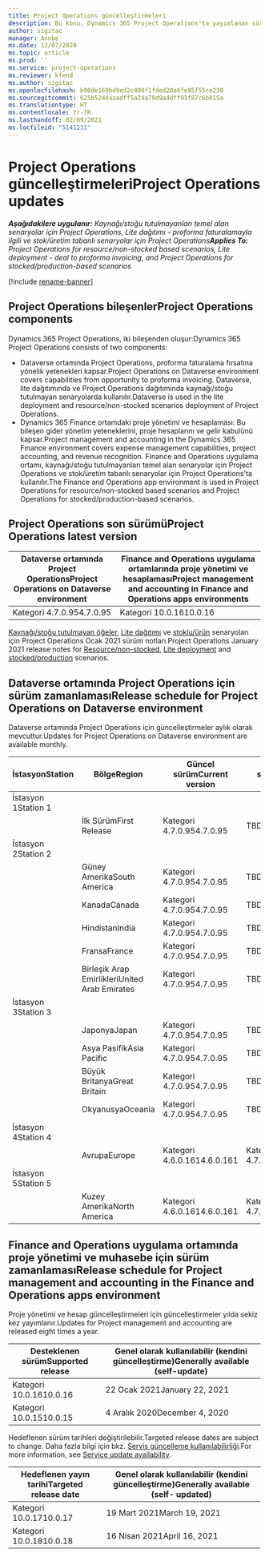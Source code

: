 ```yaml
---
title: Project Operations güncelleştirmeleri
description: Bu konu, Dynamics 365 Project Operations'ta yayımlanan sürümler hakkında bilgi sağlar.
author: sigitac
manager: Annbe
ms.date: 12/07/2020
ms.topic: article
ms.prod: ''
ms.service: project-operations
ms.reviewer: kfend
ms.author: sigitac
ms.openlocfilehash: b90de169bd9ed2c408f1fded20a6fe95f55ce230
ms.sourcegitcommit: 625b5244aaadff5a24a79d9addff91f87c6b015a
ms.translationtype: HT
ms.contentlocale: tr-TR
ms.lasthandoff: 02/09/2021
ms.locfileid: "5141231"
---
```

# <a name="project-operations-updates"></a><span data-ttu-id="67b54-103">Project Operations güncelleştirmeleri</span><span class="sxs-lookup"><span data-stu-id="67b54-103">Project Operations updates</span></span>

<span data-ttu-id="67b54-104">_**Aşağıdakilere uygulanır:** Kaynağı/stoğu tutulmayanları temel alan senaryolar için Project Operations, Lite dağıtımı - proforma faturalamayla ilgili ve stok/üretim tabanlı senaryolar için Project Operations_</span><span class="sxs-lookup"><span data-stu-id="67b54-104">_**Applies To:** Project Operations for resource/non-stocked based scenarios, Lite deployment - deal to proforma invoicing, and Project Operations for stocked/production-based scenarios_</span></span>

[!include [rename-banner](~/includes/cc-data-platform-banner.md)]

## <a name="project-operations-components"></a><span data-ttu-id="67b54-105">Project Operations bileşenler</span><span class="sxs-lookup"><span data-stu-id="67b54-105">Project Operations components</span></span>

<span data-ttu-id="67b54-106">Dynamics 365 Project Operations, iki bileşenden oluşur:</span><span class="sxs-lookup"><span data-stu-id="67b54-106">Dynamics 365 Project Operations consists of two components:</span></span>

- <span data-ttu-id="67b54-107">Dataverse ortamında Project Operations, proforma faturalama fırsatına yönelik yetenekleri kapsar.</span><span class="sxs-lookup"><span data-stu-id="67b54-107">Project Operations on Dataverse environment covers capabilities from opportunity to proforma invoicing.</span></span> <span data-ttu-id="67b54-108">Dataverse, lite dağıtımında ve Project Operations dağıtımında kaynağı/stoğu tutulmayan senaryolarda kullanılır.</span><span class="sxs-lookup"><span data-stu-id="67b54-108">Dataverse is used in the lite deployment and resource/non-stocked scenarios deployment of Project Operations.</span></span>
- <span data-ttu-id="67b54-109">Dynamics 365 Finance ortamdaki proje yönetimi ve hesaplaması: Bu bileşen gider yönetim yeteneklerini, proje hesaplarını ve gelir kabulünü kapsar.</span><span class="sxs-lookup"><span data-stu-id="67b54-109">Project management and accounting in the Dynamics 365 Finance environment covers expense management capabilities, project accounting, and revenue recognition.</span></span> <span data-ttu-id="67b54-110">Finance and Operations uygulama ortamı, kaynağı/stoğu tutulmayanları temel alan senaryolar için Project Operations ve stok/üretim tabanlı senaryolar için Project Operations'ta kullanılır.</span><span class="sxs-lookup"><span data-stu-id="67b54-110">The Finance and Operations app environment is used in Project Operations for resource/non-stocked based scenarios and Project Operations for stocked/production-based scenarios.</span></span>

## <a name="project-operations-latest-version"></a><span data-ttu-id="67b54-111">Project Operations son sürümü</span><span class="sxs-lookup"><span data-stu-id="67b54-111">Project Operations latest version</span></span>

| <span data-ttu-id="67b54-112">Dataverse ortamında Project Operations</span><span class="sxs-lookup"><span data-stu-id="67b54-112">Project Operations on Dataverse environment</span></span> | <span data-ttu-id="67b54-113">Finance and Operations uygulama ortamlarında proje yönetimi ve hesaplaması</span><span class="sxs-lookup"><span data-stu-id="67b54-113">Project management and accounting in Finance and Operations apps environments</span></span> |
| --- | --- |
| <span data-ttu-id="67b54-114">Kategori 4.7.0.95</span><span class="sxs-lookup"><span data-stu-id="67b54-114">4.7.0.95</span></span> | <span data-ttu-id="67b54-115">Kategori 10.0.16</span><span class="sxs-lookup"><span data-stu-id="67b54-115">10.0.16</span></span> |

<span data-ttu-id="67b54-116">[Kaynağı/stoğu tutulmayan öğeler](whats-new-feb-2021-resource-based.md), [Lite dağıtımı](../pro/whats-new/whats-new-feb-2021-lite.md) ve [stoklu/ürün](../prod-pma/whats-new/whats-new-jan-2021-stocked.md) senaryoları için Project Operations Ocak 2021 sürüm notları.</span><span class="sxs-lookup"><span data-stu-id="67b54-116">Project Operations January 2021 release notes for [Resource/non-stocked](whats-new-feb-2021-resource-based.md), [Lite deployment](../pro/whats-new/whats-new-feb-2021-lite.md) and [stocked/production](../prod-pma/whats-new/whats-new-jan-2021-stocked.md) scenarios.</span></span>

## <a name="release-schedule-for-project-operations-on-dataverse-environment"></a><span data-ttu-id="67b54-117">Dataverse ortamında Project Operations için sürüm zamanlaması</span><span class="sxs-lookup"><span data-stu-id="67b54-117">Release schedule for Project Operations on Dataverse environment</span></span>

<span data-ttu-id="67b54-118">Dataverse ortamında Project Operations için güncelleştirmeler aylık olarak mevcuttur.</span><span class="sxs-lookup"><span data-stu-id="67b54-118">Updates for Project Operations on Dataverse environment are available monthly.</span></span> 

| <span data-ttu-id="67b54-119">İstasyon</span><span class="sxs-lookup"><span data-stu-id="67b54-119">Station</span></span>   | <span data-ttu-id="67b54-120">Bölge</span><span class="sxs-lookup"><span data-stu-id="67b54-120">Region</span></span>        | <span data-ttu-id="67b54-121">Güncel sürüm</span><span class="sxs-lookup"><span data-stu-id="67b54-121">Current version</span></span> | <span data-ttu-id="67b54-122">Sonraki sürüm</span><span class="sxs-lookup"><span data-stu-id="67b54-122">Next version</span></span> | <span data-ttu-id="67b54-123">Genel olarak kullanılabilir</span><span class="sxs-lookup"><span data-stu-id="67b54-123">Generally available</span></span> |
|-----------|---------------|-----------------|--------------|---------------------|
| <span data-ttu-id="67b54-124">İstasyon 1</span><span class="sxs-lookup"><span data-stu-id="67b54-124">Station 1</span></span> |   &nbsp;      |    &nbsp;       | &nbsp;       |      &nbsp;         |
|   &nbsp;  | <span data-ttu-id="67b54-125">İlk Sürüm</span><span class="sxs-lookup"><span data-stu-id="67b54-125">First Release</span></span> |  <span data-ttu-id="67b54-126">Kategori 4.7.0.95</span><span class="sxs-lookup"><span data-stu-id="67b54-126">4.7.0.95</span></span>       | <span data-ttu-id="67b54-127">TBD</span><span class="sxs-lookup"><span data-stu-id="67b54-127">TBD</span></span>     | <span data-ttu-id="67b54-128">19 Şubat 2021</span><span class="sxs-lookup"><span data-stu-id="67b54-128">19-Feb-21</span></span>           |
| <span data-ttu-id="67b54-129">İstasyon 2</span><span class="sxs-lookup"><span data-stu-id="67b54-129">Station 2</span></span> |   &nbsp;      |    &nbsp;       | &nbsp;       |      &nbsp;         |
|   &nbsp;  | <span data-ttu-id="67b54-130">Güney Amerika</span><span class="sxs-lookup"><span data-stu-id="67b54-130">South America</span></span> |  <span data-ttu-id="67b54-131">Kategori 4.7.0.95</span><span class="sxs-lookup"><span data-stu-id="67b54-131">4.7.0.95</span></span>       | <span data-ttu-id="67b54-132">TBD</span><span class="sxs-lookup"><span data-stu-id="67b54-132">TBD</span></span>     | <span data-ttu-id="67b54-133">19 Şubat 2021</span><span class="sxs-lookup"><span data-stu-id="67b54-133">19-Feb-21</span></span>           |
|    &nbsp; | <span data-ttu-id="67b54-134">Kanada</span><span class="sxs-lookup"><span data-stu-id="67b54-134">Canada</span></span>        |  <span data-ttu-id="67b54-135">Kategori 4.7.0.95</span><span class="sxs-lookup"><span data-stu-id="67b54-135">4.7.0.95</span></span>       | <span data-ttu-id="67b54-136">TBD</span><span class="sxs-lookup"><span data-stu-id="67b54-136">TBD</span></span>     | <span data-ttu-id="67b54-137">19 Şubat 2021</span><span class="sxs-lookup"><span data-stu-id="67b54-137">19-Feb-21</span></span>           |
|   &nbsp;  | <span data-ttu-id="67b54-138">Hindistan</span><span class="sxs-lookup"><span data-stu-id="67b54-138">India</span></span>         |  <span data-ttu-id="67b54-139">Kategori 4.7.0.95</span><span class="sxs-lookup"><span data-stu-id="67b54-139">4.7.0.95</span></span>       | <span data-ttu-id="67b54-140">TBD</span><span class="sxs-lookup"><span data-stu-id="67b54-140">TBD</span></span>     | <span data-ttu-id="67b54-141">19 Şubat 2021</span><span class="sxs-lookup"><span data-stu-id="67b54-141">19-Feb-21</span></span>           |
|   &nbsp;  | <span data-ttu-id="67b54-142">Fransa</span><span class="sxs-lookup"><span data-stu-id="67b54-142">France</span></span>         |  <span data-ttu-id="67b54-143">Kategori 4.7.0.95</span><span class="sxs-lookup"><span data-stu-id="67b54-143">4.7.0.95</span></span>       | <span data-ttu-id="67b54-144">TBD</span><span class="sxs-lookup"><span data-stu-id="67b54-144">TBD</span></span>     | <span data-ttu-id="67b54-145">19 Şubat 2021</span><span class="sxs-lookup"><span data-stu-id="67b54-145">19-Feb-21</span></span>           |
|   &nbsp;  | <span data-ttu-id="67b54-146">Birleşik Arap Emirlikleri</span><span class="sxs-lookup"><span data-stu-id="67b54-146">United Arab Emirates</span></span>         |  <span data-ttu-id="67b54-147">Kategori 4.7.0.95</span><span class="sxs-lookup"><span data-stu-id="67b54-147">4.7.0.95</span></span>       | <span data-ttu-id="67b54-148">TBD</span><span class="sxs-lookup"><span data-stu-id="67b54-148">TBD</span></span>     | <span data-ttu-id="67b54-149">19 Şubat 2021</span><span class="sxs-lookup"><span data-stu-id="67b54-149">19-Feb-21</span></span>           |
| <span data-ttu-id="67b54-150">İstasyon 3</span><span class="sxs-lookup"><span data-stu-id="67b54-150">Station 3</span></span>  |      &nbsp;   |     &nbsp;      |     &nbsp;   |      &nbsp;         |
|   &nbsp;  | <span data-ttu-id="67b54-151">Japonya</span><span class="sxs-lookup"><span data-stu-id="67b54-151">Japan</span></span>         |  <span data-ttu-id="67b54-152">Kategori 4.7.0.95</span><span class="sxs-lookup"><span data-stu-id="67b54-152">4.7.0.95</span></span>       | <span data-ttu-id="67b54-153">TBD</span><span class="sxs-lookup"><span data-stu-id="67b54-153">TBD</span></span>     | <span data-ttu-id="67b54-154">26 Şubat 2021</span><span class="sxs-lookup"><span data-stu-id="67b54-154">26-Feb-21</span></span>           |
|   &nbsp;  | <span data-ttu-id="67b54-155">Asya Pasifik</span><span class="sxs-lookup"><span data-stu-id="67b54-155">Asia Pacific</span></span>  |  <span data-ttu-id="67b54-156">Kategori 4.7.0.95</span><span class="sxs-lookup"><span data-stu-id="67b54-156">4.7.0.95</span></span>       | <span data-ttu-id="67b54-157">TBD</span><span class="sxs-lookup"><span data-stu-id="67b54-157">TBD</span></span>     | <span data-ttu-id="67b54-158">26 Şubat 2021</span><span class="sxs-lookup"><span data-stu-id="67b54-158">26-Feb-21</span></span>           |
|   &nbsp;  | <span data-ttu-id="67b54-159">Büyük Britanya</span><span class="sxs-lookup"><span data-stu-id="67b54-159">Great Britain</span></span> |  <span data-ttu-id="67b54-160">Kategori 4.7.0.95</span><span class="sxs-lookup"><span data-stu-id="67b54-160">4.7.0.95</span></span>       | <span data-ttu-id="67b54-161">TBD</span><span class="sxs-lookup"><span data-stu-id="67b54-161">TBD</span></span>     | <span data-ttu-id="67b54-162">26 Şubat 2021</span><span class="sxs-lookup"><span data-stu-id="67b54-162">26-Feb-21</span></span>           |
|   &nbsp;  | <span data-ttu-id="67b54-163">Okyanusya</span><span class="sxs-lookup"><span data-stu-id="67b54-163">Oceania</span></span>       |  <span data-ttu-id="67b54-164">Kategori 4.7.0.95</span><span class="sxs-lookup"><span data-stu-id="67b54-164">4.7.0.95</span></span>       | <span data-ttu-id="67b54-165">TBD</span><span class="sxs-lookup"><span data-stu-id="67b54-165">TBD</span></span>     | <span data-ttu-id="67b54-166">26 Şubat 2021</span><span class="sxs-lookup"><span data-stu-id="67b54-166">26-Feb-21</span></span>           |
| <span data-ttu-id="67b54-167">İstasyon 4</span><span class="sxs-lookup"><span data-stu-id="67b54-167">Station 4</span></span> |     &nbsp;    |     &nbsp;      |     &nbsp;   |      &nbsp;         |
|   &nbsp;  | <span data-ttu-id="67b54-168">Avrupa</span><span class="sxs-lookup"><span data-stu-id="67b54-168">Europe</span></span>        |  <span data-ttu-id="67b54-169">Kategori 4.6.0.161</span><span class="sxs-lookup"><span data-stu-id="67b54-169">4.6.0.161</span></span>       | <span data-ttu-id="67b54-170">Kategori 4.7.0.95</span><span class="sxs-lookup"><span data-stu-id="67b54-170">4.7.0.95</span></span>     | <span data-ttu-id="67b54-171">12 Şubat 2021</span><span class="sxs-lookup"><span data-stu-id="67b54-171">12-Feb-21</span></span>           |
| <span data-ttu-id="67b54-172">İstasyon 5</span><span class="sxs-lookup"><span data-stu-id="67b54-172">Station 5</span></span> |     &nbsp;    |     &nbsp;      |     &nbsp;   |      &nbsp;         |
|   &nbsp;  | <span data-ttu-id="67b54-173">Kuzey Amerika</span><span class="sxs-lookup"><span data-stu-id="67b54-173">North America</span></span> |  <span data-ttu-id="67b54-174">Kategori 4.6.0.161</span><span class="sxs-lookup"><span data-stu-id="67b54-174">4.6.0.161</span></span>       | <span data-ttu-id="67b54-175">Kategori 4.7.0.95</span><span class="sxs-lookup"><span data-stu-id="67b54-175">4.7.0.95</span></span>     | <span data-ttu-id="67b54-176">19 Şubat 2021</span><span class="sxs-lookup"><span data-stu-id="67b54-176">19-Feb-21</span></span>           |

## <a name="release-schedule-for-project-management-and-accounting-in-the-finance-and-operations-apps-environment"></a><span data-ttu-id="67b54-177">Finance and Operations uygulama ortamında proje yönetimi ve muhasebe için sürüm zamanlaması</span><span class="sxs-lookup"><span data-stu-id="67b54-177">Release schedule for Project management and accounting in the Finance and Operations apps environment</span></span>

<span data-ttu-id="67b54-178">Proje yönetimi ve hesap güncelleştirmeleri için güncelleştirmeler yılda sekiz kez yayımlanır.</span><span class="sxs-lookup"><span data-stu-id="67b54-178">Updates for Project management and accounting are released eight times a year.</span></span>

| <span data-ttu-id="67b54-179">Desteklenen sürüm</span><span class="sxs-lookup"><span data-stu-id="67b54-179">Supported release</span></span> | <span data-ttu-id="67b54-180">Genel olarak kullanılabilir (kendini güncelleştirme)</span><span class="sxs-lookup"><span data-stu-id="67b54-180">Generally available (self-update)</span></span> |
| --- | --- |
| <span data-ttu-id="67b54-181">Kategori 10.0.16</span><span class="sxs-lookup"><span data-stu-id="67b54-181">10.0.16</span></span> | <span data-ttu-id="67b54-182">22 Ocak 2021</span><span class="sxs-lookup"><span data-stu-id="67b54-182">January 22, 2021</span></span> |
| <span data-ttu-id="67b54-183">Kategori 10.0.15</span><span class="sxs-lookup"><span data-stu-id="67b54-183">10.0.15</span></span> | <span data-ttu-id="67b54-184">4 Aralık 2020</span><span class="sxs-lookup"><span data-stu-id="67b54-184">December 4, 2020</span></span> |


<span data-ttu-id="67b54-185">Hedeflenen sürüm tarihleri değiştirilebilir.</span><span class="sxs-lookup"><span data-stu-id="67b54-185">Targeted release dates are subject to change.</span></span> <span data-ttu-id="67b54-186">Daha fazla bilgi için bkz. [Servis güncelleme kullanılabilirliği](https://docs.microsoft.com/dynamics365/fin-ops-core/fin-ops/get-started/public-preview-releases?toc=/dynamics365/finance/toc.json).</span><span class="sxs-lookup"><span data-stu-id="67b54-186">For more information, see [Service update availability](https://docs.microsoft.com/dynamics365/fin-ops-core/fin-ops/get-started/public-preview-releases?toc=/dynamics365/finance/toc.json).</span></span>

| <span data-ttu-id="67b54-187">Hedeflenen yayın tarihi</span><span class="sxs-lookup"><span data-stu-id="67b54-187">Targeted release date</span></span> | <span data-ttu-id="67b54-188">Genel olarak kullanılabilir (kendini güncelleştirme)</span><span class="sxs-lookup"><span data-stu-id="67b54-188">Generally available (self- updated)</span></span> |
| --- | --- |
| <span data-ttu-id="67b54-189">Kategori 10.0.17</span><span class="sxs-lookup"><span data-stu-id="67b54-189">10.0.17</span></span> | <span data-ttu-id="67b54-190">19 Mart 2021</span><span class="sxs-lookup"><span data-stu-id="67b54-190">March 19, 2021</span></span> |
| <span data-ttu-id="67b54-191">Kategori 10.0.18</span><span class="sxs-lookup"><span data-stu-id="67b54-191">10.0.18</span></span> | <span data-ttu-id="67b54-192">16 Nisan 2021</span><span class="sxs-lookup"><span data-stu-id="67b54-192">April 16, 2021</span></span> |
